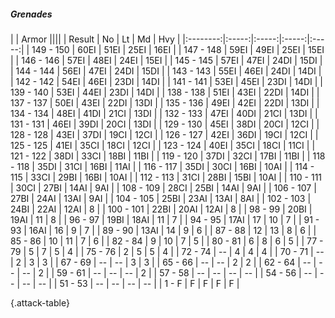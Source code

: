 ##### Grenades

|      |   Armor   ||||
|   Result   |   No   |   Lt   |   Md   |   Hvy   |
|:--------:|:-----:|:-----:|:-----:|:-----:|
| 149 - 150 | 60EI | 51EI | 25EI | 16EI |
| 147 - 148 | 59EI | 49EI | 25EI | 15EI |
| 146 - 146 | 57EI | 48EI | 24EI | 15EI |
| 145 - 145 | 57EI | 47EI | 24DI | 15DI |
| 144 - 144 | 56EI | 47EI | 24DI | 15DI |
| 143 - 143 | 55EI | 46EI | 24DI | 14DI |
| 142 - 142 | 54EI | 46EI | 23DI | 14DI |
| 141 - 141 | 53EI | 45EI | 23DI | 14DI |
| 139 - 140 | 53EI | 44EI | 23DI | 14DI |
| 138 - 138 | 51EI | 43EI | 22DI | 14DI |
| 137 - 137 | 50EI | 43EI | 22DI | 13DI |
| 135 - 136 | 49EI | 42EI | 22DI | 13DI |
| 134 - 134 | 48EI | 41DI | 21CI | 13DI |
| 132 - 133 | 47EI | 40DI | 21CI | 13DI |
| 131 - 131 | 46EI | 39DI | 20CI | 13DI |
| 129 - 130 | 45EI | 38DI | 20CI | 12CI |
| 128 - 128 | 43EI | 37DI | 19CI | 12CI |
| 126 - 127 | 42EI | 36DI | 19CI | 12CI |
| 125 - 125 | 41EI | 35CI | 18CI | 12CI |
| 123 - 124 | 40EI | 35CI | 18CI | 11CI |
| 121 - 122 | 38DI | 33CI | 18BI | 11BI |
| 119 - 120 | 37DI | 32CI | 17BI | 11BI |
| 118 - 118 | 35DI | 31CI | 16BI | 11AI |
| 116 - 117 | 35DI | 30CI | 16BI | 10AI |
| 114 - 115 | 33CI | 29BI | 16BI | 10AI |
| 112 - 113 | 31CI | 28BI | 15BI | 10AI |
| 110 - 111 | 30CI | 27BI | 14AI | 9AI |
| 108 - 109 | 28CI | 25BI | 14AI | 9AI |
| 106 - 107 | 27BI | 24AI | 13AI | 9AI |
| 104 - 105 | 25BI | 23AI | 13AI | 8AI |
| 102 - 103 | 24BI | 22AI | 12AI | 8 |
| 100 - 101 | 22BI | 20AI | 12AI | 8 |
| 98 - 99 | 20BI | 19AI | 11 | 8 |
| 96 - 97 | 19BI | 18AI | 11 | 7 |
| 94 - 95 | 17AI | 17 | 10 | 7 |
| 91 - 93 | 16AI | 16 | 9 | 7 |
| 89 - 90 | 13AI | 14 | 9 | 6 |
| 87 - 88 | 12 | 13 | 8 | 6 |
| 85 - 86 | 10 | 11 | 7 | 6 |
| 82 - 84 | 9 | 10 | 7 | 5 |
| 80 - 81 | 6 | 8 | 6 | 5 |
| 77 - 79 | 5 | 7 | 5 | 4 |
| 75 - 76 | 2 | 5 | 5 | 4 |
| 72 - 74 | --  | 4 | 4 | 4 |
| 70 - 71 | --  | 2 | 3 | 3 |
| 67 - 69 | --  | --  | 3 | 3 |
| 65 - 66 | --  | --  | 2 | 2 |
| 62 - 64 | --  | --  | --  | 2 |
| 59 - 61 | --  | --  | --  | 2 |
| 57 - 58 | --  | --  | --  | --  |
| 54 - 56 | --  | --  | --  | --  |
| 51 - 53 | --  | --  | --  | --  |
| 1 - F | F | F | F | F |

{.attack-table}
